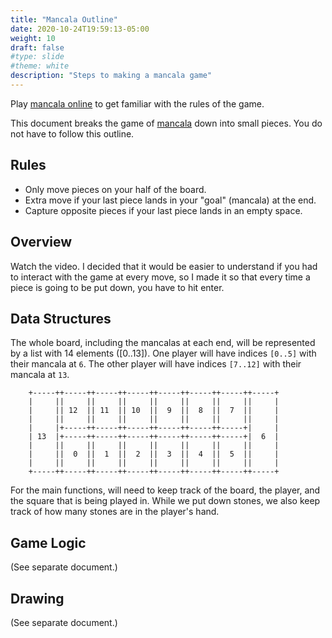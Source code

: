 ```yaml
---
title: "Mancala Outline"
date: 2020-10-24T19:59:13-05:00
weight: 10
draft: false
#type: slide
#theme: white
description: "Steps to making a mancala game"
---
```


Play [mancala
online](https://fundecade.com/mancala)
to get familiar with the rules of the game.

This document breaks the game of
[mancala](https://ringoffirerules.com/mancala-rules/) down into small
pieces. You do not have to follow this outline. 

## Rules

* Only move pieces on your half of the board.
* Extra move if your last piece lands in your "goal" (mancala) at the
  end.
* Capture opposite pieces if your last piece lands in an empty space.


## Overview

Watch the video. I decided that it would be easier to understand if
you had to interact with the game at every move, so I made it so that
every time a piece is going to be put down, you have to hit enter. 

## Data Structures

The whole board, including the mancalas at each end, will be
represented by a list with 14 elements ([0..13]). One player will have
indices `[0..5]` with their mancala at `6`. The other player will have
indices `[7..12]` with their mancala at `13`. 

        +-----++-----++-----++-----++-----++-----++-----++-----+
        |     ||     ||     ||     ||     ||     ||     ||     |
        |     || 12  || 11  || 10  ||  9  ||  8  ||  7  ||     |
        |     ||     ||     ||     ||     ||     ||     ||     |
        |     |+-----++-----++-----++-----++-----++-----+|     |
        | 13  |+-----++-----++-----++-----++-----++-----+|  6  |
        |     ||     ||     ||     ||     ||     ||     ||     |
        |     ||  0  ||  1  ||  2  ||  3  ||  4  ||  5  ||     |
        |     ||     ||     ||     ||     ||     ||     ||     |
        +-----++-----++-----++-----++-----++-----++-----++-----+

For the main functions, will need to keep track of the board, the
player, and the square that is being played in. While we put down stones,
we also keep track of how many stones are in the player's hand.


## Game Logic

(See separate document.)

## Drawing

(See separate document.)

